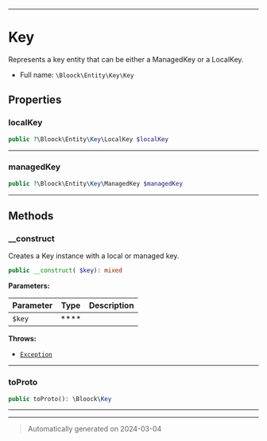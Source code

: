 ***

# Key

Represents a key entity that can be either a ManagedKey or a LocalKey.



* Full name: `\Bloock\Entity\Key\Key`



## Properties


### localKey



```php
public ?\Bloock\Entity\Key\LocalKey $localKey
```






***

### managedKey



```php
public ?\Bloock\Entity\Key\ManagedKey $managedKey
```






***

## Methods


### __construct

Creates a Key instance with a local or managed key.

```php
public __construct( $key): mixed
```








**Parameters:**

| Parameter | Type | Description |
|-----------|------|-------------|
| `$key` | **** |  |




**Throws:**

- [`Exception`](../../../Exception.md)



***

### toProto



```php
public toProto(): \Bloock\Key
```












***


***
> Automatically generated on 2024-03-04
